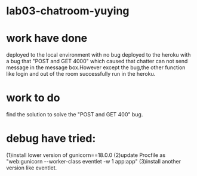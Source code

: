 # lab03-chatroom-yuying

#  work have done

deployed to the local environment with no bug
deployed to the heroku with a bug that "POST and GET 4000" which caused that chatter can not send message in the message box.However except the bug,the other function like login and out of the room successfully run in the heroku.

#  work to do

find the solution to solve the "POST and GET 400" bug.

# debug have tried:

(1)install lower version of gunicorn==18.0.0
(2)update Procfile as "web:gunicorn --worker-class eventlet -w 1 app:app"
(3)install another version like eventlet.
